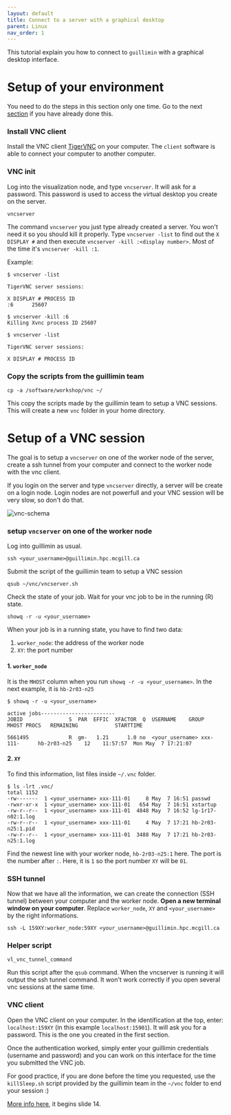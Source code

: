 ```yaml
---
layout: default
title: Connect to a server with a graphical desktop
parent: Linux
nav_order: 1
---
```


This tutorial explain you how to connect to `guillimin` with a graphical desktop interface.

# Setup of your environment

You need to do the steps in this section only one time. Go to the next [section](./Connect-to-a-server-with-a-graphical-desktop#setup-of-a-vnc-session) if you have already done this.

### Install VNC client

Install the VNC client [TigerVNC][tigervnc] on your computer. The `client` software is able to connect your computer to another computer.

### VNC init

Log into the visualization node, and type `vncserver`. It will ask for a password. This password is used to access the virtual desktop you create on the server.

`vncserver`

The command `vncserver` you just type already created a server. You won't need it so you should kill it properly. Type `vncserver -list` to find out the `X DISPLAY #` and then execute `vncserver -kill :<display number>`. Most of the time it's `vncserver -kill :1`.

Example:
```
$ vncserver -list

TigerVNC server sessions:

X DISPLAY #	PROCESS ID
:6		25607

$ vncserver -kill :6
Killing Xvnc process ID 25607

$ vncserver -list

TigerVNC server sessions:

X DISPLAY #	PROCESS ID

```

### Copy the scripts from the guillimin team

`cp -a /software/workshop/vnc ~/`

This copy the scripts made by the guillimin team to setup a VNC sessions. This will create a new `vnc` folder in your home directory.

# Setup of a VNC session

The goal is to setup a `vncserver` on one of the worker node of the server, create a ssh tunnel from your computer and connect to the worker node with the vnc client.

If you login on the server and type `vncserver` directly, a server will be create on a login node. Login nodes are not powerfull and your VNC session will be very slow, so don't do that.

![vnc-schema](/assests/images/vnc-schema.png)

### setup `vncserver` on one of the worker node

Log into guillimin as usual.

`ssh <your_username>@guillimin.hpc.mcgill.ca`

Submit the script of the guillimin team to setup a VNC session

`qsub ~/vnc/vncserver.sh`

Check the state of your job. Wait for your vnc job to be in the running (R) state.

`showq -r -u <your_username>`

When your job is in a running state, you have to find two data:
1. `worker_node`: the address of the worker node
2. `XY`: the port number

#### 1. `worker_node`

It is the `MHOST` column when you run `showq -r -u <your_username>`. In the next example, it is `hb-2r03-n25`

```
$ showq -r -u <your_username>

active jobs------------------------
JOBID               S  PAR  EFFIC  XFACTOR  Q  USERNAME    GROUP            MHOST PROCS   REMAINING            STARTTIME

5661495             R  gm-   1.21      1.0 no  <your_username> xxx-111-      hb-2r03-n25    12    11:57:57  Mon May  7 17:21:07
```

#### 2. `XY`

To find this information, list files inside `~/.vnc` folder.

```
$ ls -lrt .vnc/
total 1152
-rw-------  1 <your_username> xxx-111-01     8 May  7 16:51 passwd
-rwxr-xr-x  1 <your_username> xxx-111-01   654 May  7 16:51 xstartup
-rw-r--r--  1 <your_username> xxx-111-01  4848 May  7 16:52 lg-1r17-n02:1.log
-rw-r--r--  1 <your_username> xxx-111-01     4 May  7 17:21 hb-2r03-n25:1.pid
-rw-r--r--  1 <your_username> xxx-111-01  3488 May  7 17:21 hb-2r03-n25:1.log
```

Find the newest line with your worker node, `hb-2r03-n25:1` here. The port is the number after `:`. Here, it is `1` so  the port number `XY` will be `01`.

### SSH tunnel

Now that we have all the information, we can create the connection (SSH tunnel) between your computer and the worker node. **Open a new terminal window on your computer**. Replace `worker_node`, `XY` and `<your_username>` by the right informations.

`ssh -L 159XY:worker_node:59XY <your_username>@guillimin.hpc.mcgill.ca`

### Helper script

`vl_vnc_tunnel_command`

Run this script after the `qsub` command. When the vncserver is running it will output the ssh tunnel command. It won't work correctly if you open several vnc sessions at the same time.

### VNC client

Open the VNC client on your computer. In the identification at the top, enter: `localhost:159XY` (in this example `localhost:15901`). It will ask you for a password. This is the one you created in the first section.

Once the authentication worked, simply enter your guillimin credentials (username and password) and you can work on this interface for the time you submitted the VNC job.

For good practice, if you are done before the time you requested, use the `killSleep.sh` script provided by the guillimin team in the `~/vnc` folder to end your session :) 

[More info here][usermeeting-vnc], it begins slide 14.

[tigervnc]: http://tigervnc.org/
[usermeeting-vnc]: http://www.hpc.mcgill.ca/downloads/user_meetings/McGillHPC-UsersMeeting-VNC-X2Go-XQuartz-20170413.pdf
